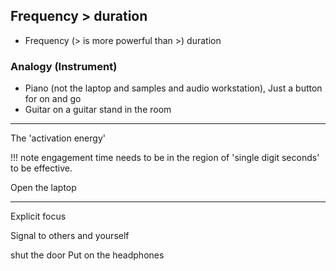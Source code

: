 Frequency > duration
--------------------

* Frequency (> is more powerful than >) duration

### Analogy (Instrument)

* Piano (not the laptop and samples and audio workstation), Just a button for on and go
* Guitar on a guitar stand in the room

---

The 'activation energy'

!!! note
    engagement time needs to be in the region of 'single digit seconds' to be effective.



Open the laptop

---

Explicit focus

Signal to others and yourself

shut the door
Put on the headphones
